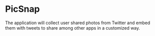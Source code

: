 # PicSnap
The application will collect user shared photos from Twitter and embed them with tweets to share among other apps in a customized way.
